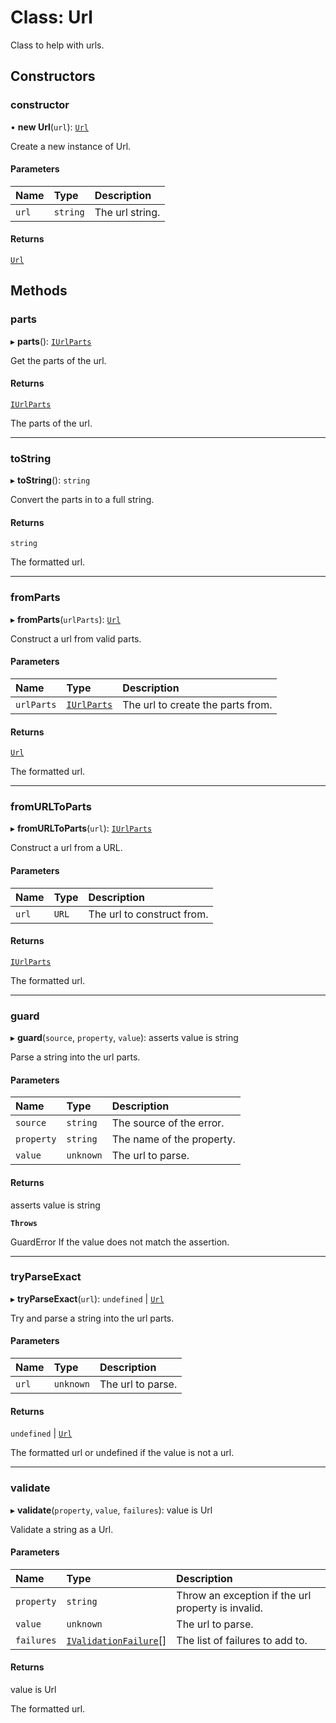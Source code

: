 # Class: Url

Class to help with urls.

## Constructors

### constructor

• **new Url**(`url`): [`Url`](Url.md)

Create a new instance of Url.

#### Parameters

| Name | Type | Description |
| :------ | :------ | :------ |
| `url` | `string` | The url string. |

#### Returns

[`Url`](Url.md)

## Methods

### parts

▸ **parts**(): [`IUrlParts`](../interfaces/IUrlParts.md)

Get the parts of the url.

#### Returns

[`IUrlParts`](../interfaces/IUrlParts.md)

The parts of the url.

___

### toString

▸ **toString**(): `string`

Convert the parts in to a full string.

#### Returns

`string`

The formatted url.

___

### fromParts

▸ **fromParts**(`urlParts`): [`Url`](Url.md)

Construct a url from valid parts.

#### Parameters

| Name | Type | Description |
| :------ | :------ | :------ |
| `urlParts` | [`IUrlParts`](../interfaces/IUrlParts.md) | The url to create the parts from. |

#### Returns

[`Url`](Url.md)

The formatted url.

___

### fromURLToParts

▸ **fromURLToParts**(`url`): [`IUrlParts`](../interfaces/IUrlParts.md)

Construct a url from a URL.

#### Parameters

| Name | Type | Description |
| :------ | :------ | :------ |
| `url` | `URL` | The url to construct from. |

#### Returns

[`IUrlParts`](../interfaces/IUrlParts.md)

The formatted url.

___

### guard

▸ **guard**(`source`, `property`, `value`): asserts value is string

Parse a string into the url parts.

#### Parameters

| Name | Type | Description |
| :------ | :------ | :------ |
| `source` | `string` | The source of the error. |
| `property` | `string` | The name of the property. |
| `value` | `unknown` | The url to parse. |

#### Returns

asserts value is string

**`Throws`**

GuardError If the value does not match the assertion.

___

### tryParseExact

▸ **tryParseExact**(`url`): `undefined` \| [`Url`](Url.md)

Try and parse a string into the url parts.

#### Parameters

| Name | Type | Description |
| :------ | :------ | :------ |
| `url` | `unknown` | The url to parse. |

#### Returns

`undefined` \| [`Url`](Url.md)

The formatted url or undefined if the value is not a url.

___

### validate

▸ **validate**(`property`, `value`, `failures`): value is Url

Validate a string as a Url.

#### Parameters

| Name | Type | Description |
| :------ | :------ | :------ |
| `property` | `string` | Throw an exception if the url property is invalid. |
| `value` | `unknown` | The url to parse. |
| `failures` | [`IValidationFailure`](../interfaces/IValidationFailure.md)[] | The list of failures to add to. |

#### Returns

value is Url

The formatted url.
